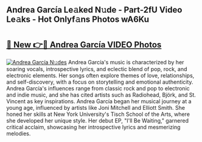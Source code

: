 ## Andrea García Le𝚊ked N𝚞de - Part-2fU Video Le𝚊ks - Hot Onlyf𝚊ns Photos wA6Ku

# <h2><a href="http://ab24666.deff.icu/?id=Andrea+Garc%c3%ada">🔗 New 👉🔴 Andrea García VIDEO Photos</a></h2>

[![Andrea García N𝚞des](https://i.imgur.com/rIISA9y.gif)](http://ab24666.deff.icu/?id=Andrea+Garc%c3%ada)
Andrea García's music is characterized by her soaring vocals, introspective lyrics, and eclectic blend of pop, rock, and electronic elements. Her songs often explore themes of love, relationships, and self-discovery, with a focus on storytelling and emotional authenticity. Andrea García's influences range from classic rock and pop to electronic and indie music, and she has cited artists such as Radiohead, Björk, and St. Vincent as key inspirations. Andrea García began her musical journey at a young age, influenced by artists like Joni Mitchell and Elliott Smith. She honed her skills at New York University's Tisch School of the Arts, where she developed her unique style. Her debut EP, "I'll Be Waiting," garnered critical acclaim, showcasing her introspective lyrics and mesmerizing melodies.
